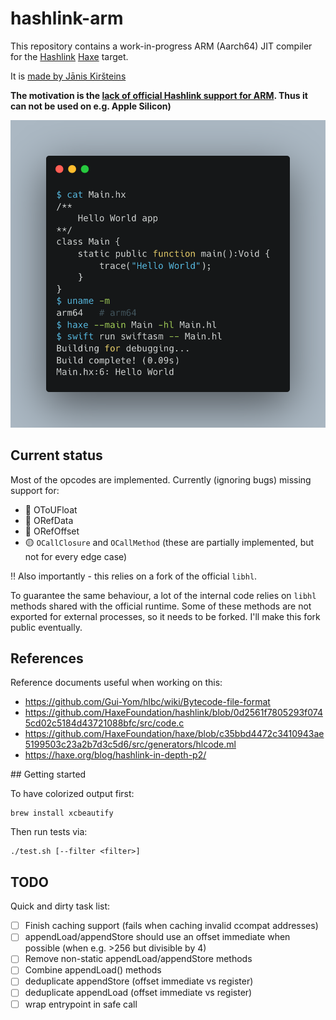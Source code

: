 # hashlink-arm

This repository contains a work-in-progress ARM (Aarch64) JIT compiler for the [Hashlink](https://github.com/HaxeFoundation/hashlink) [Haxe](https://haxe.org/) target. 

It is [made by Jānis Kiršteins](https://mastodon.gamedev.place/@jki)

**The motivation is the [lack of official Hashlink support for ARM](https://github.com/HaxeFoundation/hashlink/issues/77). Thus it can not be used on e.g. Apple Silicon)**

![Bash screenshot](carbon.png)

## Current status

Most of the opcodes are implemented. Currently (ignoring bugs) missing support for:

- 🔴 OToUFloat
- 🔴 ORefData
- 🔴 ORefOffset 
- 🟡 `OCallClosure` and `OCallMethod` (these are partially implemented, but not for every edge case)

‼️ Also importantly - this relies on a fork of the official `libhl`. 

To guarantee the same behaviour, a lot of the internal code relies on `libhl` methods shared with the official runtime. Some of these methods are not exported for external processes, so it needs to be forked. I'll make this fork public eventually.

## References

Reference documents useful when working on this:

- <https://github.com/Gui-Yom/hlbc/wiki/Bytecode-file-format>
- <https://github.com/HaxeFoundation/hashlink/blob/0d2561f7805293f0745cd02c5184d43721088bfc/src/code.c>
- <https://github.com/HaxeFoundation/haxe/blob/c35bbd4472c3410943ae5199503c23a2b7d3c5d6/src/generators/hlcode.ml>
- <https://haxe.org/blog/hashlink-in-depth-p2/>

## Getting started

To have colorized output first:

    brew install xcbeautify

Then run tests via:

    ./test.sh [--filter <filter>]

## TODO

Quick and dirty task list:

- [ ] Finish caching support (fails when caching invalid ccompat addresses) 
- [ ] appendLoad/appendStore should use an offset immediate when possible (when e.g. >256 but divisible by 4)
- [ ] Remove non-static appendLoad/appendStore methods
- [ ] Combine appendLoad() methods
- [ ] deduplicate appendStore (offset immediate vs register)
- [ ] deduplicate appendLoad (offset immediate vs register)
- [ ] wrap entrypoint in safe call    
